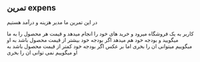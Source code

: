 تمرین expens
- 

در این تمرین ما مدیر هزینه و درآمد هستیم
   
کاربر به یک فروشگاه میرود و خرید های خود را انجام میدهد و قیمت هر محصول را به ما میگویید و بودجه خود  هم میدهد اگر بودجه خود بیشتر از قیمت محصول باشد به او میگوییم میتوانی ان را بخری اما بر عکس اگر بودجه خود کمتر از قیمت محصول باشد به او میگوییم نمی توانی ان را بخری 
